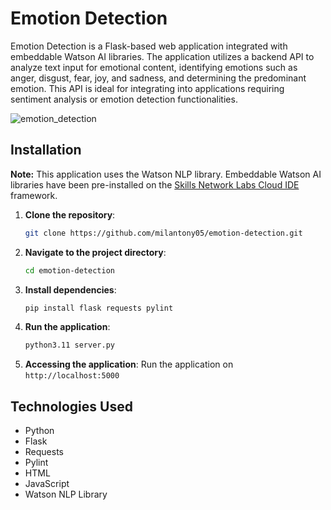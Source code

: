 # Emotion Detection

Emotion Detection is a Flask-based web application integrated with embeddable Watson AI libraries. The application utilizes a backend API to analyze text input for emotional content, identifying emotions such as anger, disgust, fear, joy, and sadness, and determining the predominant emotion. This API is ideal for integrating into applications requiring sentiment analysis or emotion detection functionalities.

![emotion_detection](https://github.com/user-attachments/assets/3ecd335f-fac8-416f-b23d-6c5b4116613b)

## Installation

**Note:** This application uses the Watson NLP library. Embeddable Watson AI libraries have been pre-installed on the [Skills Network Labs Cloud IDE](https://skills.network/lab-tools/cloud-ide) framework.

1. **Clone the repository**:
   ```bash
   git clone https://github.com/milantony05/emotion-detection.git
   ```
2. **Navigate to the project directory**:
   ```bash
   cd emotion-detection
   ```
3. **Install dependencies**:
   ```bash
   pip install flask requests pylint
   ```
4. **Run the application**:
   ```bash
   python3.11 server.py
   ```
5. **Accessing the application**:
   Run the application on `http://localhost:5000`

## Technologies Used

- Python
- Flask
- Requests
- Pylint
- HTML
- JavaScript
- Watson NLP Library
